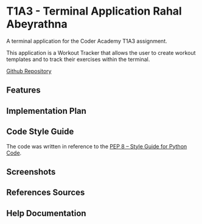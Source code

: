 # T1A3 - Terminal Application Rahal Abeyrathna

A terminal application for the Coder Academy T1A3 assignment.

This application is a Workout Tracker that allows the user to create workout templates and to track their exercises within the terminal.

[Github Repository](https://github.com/RAbeyrathna/T1A3-Workout-Tracker)

<!-- [Video Presentation]() -->

## Features

## Implementation Plan

## Code Style Guide

The code was written in reference to the [PEP 8 – Style Guide for Python Code](https://peps.python.org/pep-0008/).

## Screenshots

## References Sources

## Help Documentation